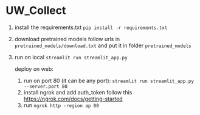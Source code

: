 # UW_Collect

1. install the requirements.txt `pip install -r requirements.txt`

2. download pretrained models follow urls in `pretrained_models/download.txt` and put it in folder `pretrained_models`

3. run on local `streamlit run streamlit_app.py`

   deploy on web:
   1) run on port 80 (it can be any port): `streamlit run streamlit_app.py --server.port 80`
   2) install ngrok and add auth_token follow this https://ngrok.com/docs/getting-started
   3) run `ngrok http -region ap 80`
   
